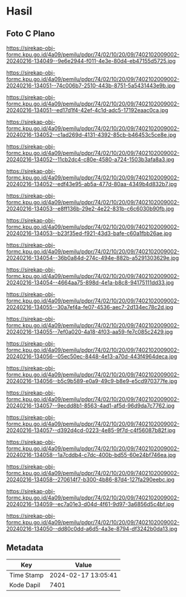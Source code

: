 # Hasil

## Foto C Plano

https://sirekap-obj-formc.kpu.go.id/4a09/pemilu/pdpr/74/02/10/20/09/7402102009002-20240216-134049--9e6e2944-f011-4e3e-80d4-eb47155d5725.jpg

https://sirekap-obj-formc.kpu.go.id/4a09/pemilu/pdpr/74/02/10/20/09/7402102009002-20240216-134051--74c006b7-2510-443b-8751-5a5431443e9b.jpg

https://sirekap-obj-formc.kpu.go.id/4a09/pemilu/pdpr/74/02/10/20/09/7402102009002-20240216-134051--ed17d1f4-42ef-4c1d-adc5-17192eaac0ca.jpg

https://sirekap-obj-formc.kpu.go.id/4a09/pemilu/pdpr/74/02/10/20/09/7402102009002-20240216-134052--c1ad269d-4131-4392-85cb-b46453c5ce8e.jpg

https://sirekap-obj-formc.kpu.go.id/4a09/pemilu/pdpr/74/02/10/20/09/7402102009002-20240216-134052--11cb2dc4-c80e-4580-a724-1503b3afa8a3.jpg

https://sirekap-obj-formc.kpu.go.id/4a09/pemilu/pdpr/74/02/10/20/09/7402102009002-20240216-134052--edf43e95-ab5a-477d-80aa-4349b4d832b7.jpg

https://sirekap-obj-formc.kpu.go.id/4a09/pemilu/pdpr/74/02/10/20/09/7402102009002-20240216-134053--e8ff136b-29e2-4e22-831b-c6c6030b90fb.jpg

https://sirekap-obj-formc.kpu.go.id/4a09/pemilu/pdpr/74/02/10/20/09/7402102009002-20240216-134053--b23f35ed-f921-43d3-bafe-c60a1fbb26ae.jpg

https://sirekap-obj-formc.kpu.go.id/4a09/pemilu/pdpr/74/02/10/20/09/7402102009002-20240216-134054--36b0a84d-274c-494e-882b-a5291303629e.jpg

https://sirekap-obj-formc.kpu.go.id/4a09/pemilu/pdpr/74/02/10/20/09/7402102009002-20240216-134054--4664aa75-898d-4e1a-b8c8-94175111dd33.jpg

https://sirekap-obj-formc.kpu.go.id/4a09/pemilu/pdpr/74/02/10/20/09/7402102009002-20240216-134055--30a7ef4a-fe07-4536-aec7-2d134ec78c2d.jpg

https://sirekap-obj-formc.kpu.go.id/4a09/pemilu/pdpr/74/02/10/20/09/7402102009002-20240216-134055--7ef0a020-4a18-4f03-aa59-fe7c085c2429.jpg

https://sirekap-obj-formc.kpu.go.id/4a09/pemilu/pdpr/74/02/10/20/09/7402102009002-20240216-134056--05ec50ec-8448-4e13-a70d-443f4964deca.jpg

https://sirekap-obj-formc.kpu.go.id/4a09/pemilu/pdpr/74/02/10/20/09/7402102009002-20240216-134056--b5c9b589-e0a9-49c9-b8e9-e5cd970377fe.jpg

https://sirekap-obj-formc.kpu.go.id/4a09/pemilu/pdpr/74/02/10/20/09/7402102009002-20240216-134057--9ecdd8b1-8563-4ad1-af5d-96d9da7c7762.jpg

https://sirekap-obj-formc.kpu.go.id/4a09/pemilu/pdpr/74/02/10/20/09/7402102009002-20240216-134057--d392d4cd-0223-4e85-9f7d-c4f56087b82f.jpg

https://sirekap-obj-formc.kpu.go.id/4a09/pemilu/pdpr/74/02/10/20/09/7402102009002-20240216-134058--1a7cddb4-c7dc-400b-bd55-60e24bf746ea.jpg

https://sirekap-obj-formc.kpu.go.id/4a09/pemilu/pdpr/74/02/10/20/09/7402102009002-20240216-134058--270614f7-b300-4b86-87d4-127fa290eebc.jpg

https://sirekap-obj-formc.kpu.go.id/4a09/pemilu/pdpr/74/02/10/20/09/7402102009002-20240216-134059--ec7a01e3-d04d-4f61-9d97-3a6856d5c4bf.jpg

https://sirekap-obj-formc.kpu.go.id/4a09/pemilu/pdpr/74/02/10/20/09/7402102009002-20240216-134050--dd80c0dd-a6d5-4a3e-8794-df3242b0da13.jpg


## Metadata

| Key        | Value               |
| ---------- | ------------------- |
| Time Stamp | 2024-02-17 13:05:41 |
| Kode Dapil | 7401                |



